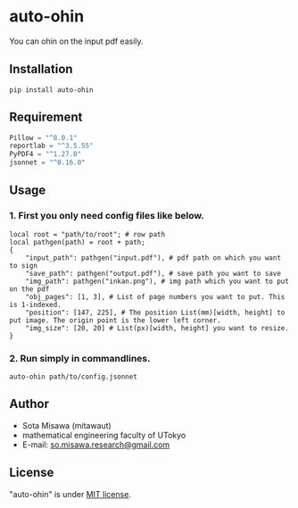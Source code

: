 # auto-ohin

You can ohin on the input pdf easily.

## Installation

`pip install auto-ohin`

## Requirement

```python = "^3.7"
Pillow = "^8.0.1"
reportlab = "^3.5.55"
PyPDF4 = "^1.27.0"
jsonnet = "^0.16.0"
```

## Usage

### 1. First you only need config files like below.

```jsonnet
local root = "path/to/root"; # row path
local pathgen(path) = root + path;
{
    "input_path": pathgen("input.pdf"), # pdf path on which you want to sign
    "save_path": pathgen("output.pdf"), # save path you want to save
    "img_path": pathgen("inkan.png"), # img path which you want to put on the pdf
    "obj_pages": [1, 3], # List of page numbers you want to put. This is 1-indexed.
    "position": [147, 225], # The position List(mm)[width, height] to put image. The origin point is the lower left corner.
    "img_size": [20, 20] # List(px)[width, height] you want to resize.
}
```

### 2. Run simply in commandlines.
`auto-ohin path/to/config.jsonnet`

## Author

* Sota Misawa (mitawaut)
* mathematical engineering faculty of UTokyo
* E-mail: so.misawa.research@gmail.com

## License
"auto-ohin" is under [MIT license](https://en.wikipedia.org/wiki/MIT_License).